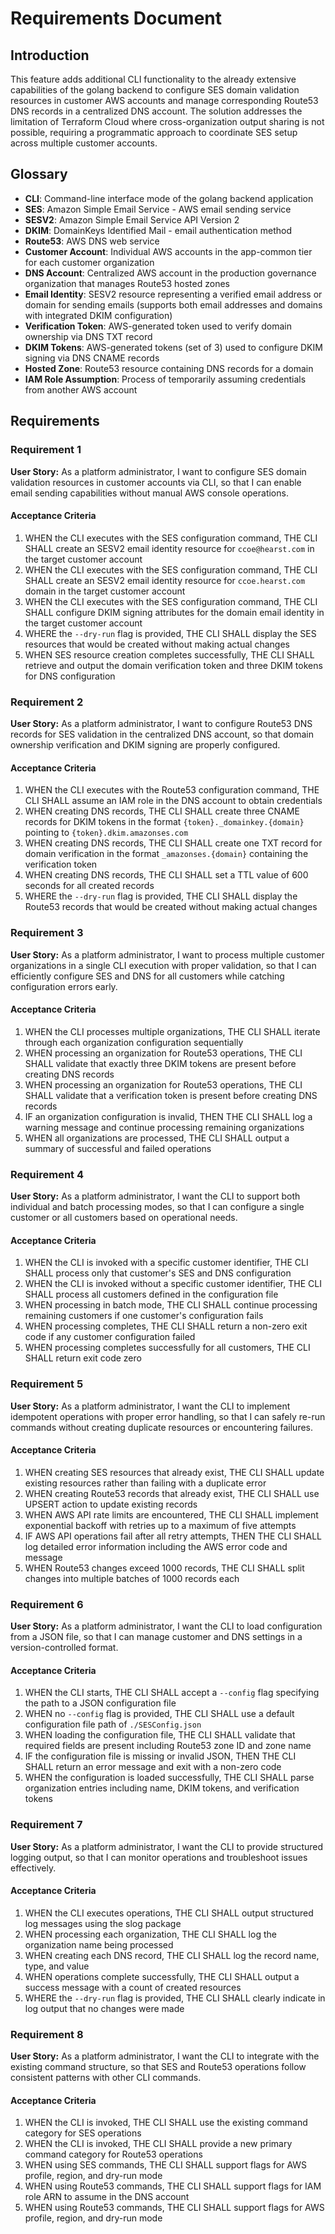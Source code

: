 # Requirements Document

## Introduction

This feature adds additional CLI functionality to the already extensive capabilities of the golang backend to configure SES domain validation resources in customer AWS accounts and manage corresponding Route53 DNS records in a centralized DNS account. The solution addresses the limitation of Terraform Cloud where cross-organization output sharing is not possible, requiring a programmatic approach to coordinate SES setup across multiple customer accounts.

## Glossary

- **CLI**: Command-line interface mode of the golang backend application
- **SES**: Amazon Simple Email Service - AWS email sending service
- **SESV2**: Amazon Simple Email Service API Version 2
- **DKIM**: DomainKeys Identified Mail - email authentication method
- **Route53**: AWS DNS web service
- **Customer Account**: Individual AWS accounts in the app-common tier for each customer organization
- **DNS Account**: Centralized AWS account in the production governance organization that manages Route53 hosted zones
- **Email Identity**: SESV2 resource representing a verified email address or domain for sending emails (supports both email addresses and domains with integrated DKIM configuration)
- **Verification Token**: AWS-generated token used to verify domain ownership via DNS TXT record
- **DKIM Tokens**: AWS-generated tokens (set of 3) used to configure DKIM signing via DNS CNAME records
- **Hosted Zone**: Route53 resource containing DNS records for a domain
- **IAM Role Assumption**: Process of temporarily assuming credentials from another AWS account

## Requirements

### Requirement 1

**User Story:** As a platform administrator, I want to configure SES domain validation resources in customer accounts via CLI, so that I can enable email sending capabilities without manual AWS console operations.

#### Acceptance Criteria

1. WHEN the CLI executes with the SES configuration command, THE CLI SHALL create an SESV2 email identity resource for `ccoe@hearst.com` in the target customer account
2. WHEN the CLI executes with the SES configuration command, THE CLI SHALL create an SESV2 email identity resource for `ccoe.hearst.com` domain in the target customer account
3. WHEN the CLI executes with the SES configuration command, THE CLI SHALL configure DKIM signing attributes for the domain email identity in the target customer account
4. WHERE the `--dry-run` flag is provided, THE CLI SHALL display the SES resources that would be created without making actual changes
5. WHEN SES resource creation completes successfully, THE CLI SHALL retrieve and output the domain verification token and three DKIM tokens for DNS configuration

### Requirement 2

**User Story:** As a platform administrator, I want to configure Route53 DNS records for SES validation in the centralized DNS account, so that domain ownership verification and DKIM signing are properly configured.

#### Acceptance Criteria

1. WHEN the CLI executes with the Route53 configuration command, THE CLI SHALL assume an IAM role in the DNS account to obtain credentials
2. WHEN creating DNS records, THE CLI SHALL create three CNAME records for DKIM tokens in the format `{token}._domainkey.{domain}` pointing to `{token}.dkim.amazonses.com`
3. WHEN creating DNS records, THE CLI SHALL create one TXT record for domain verification in the format `_amazonses.{domain}` containing the verification token
4. WHEN creating DNS records, THE CLI SHALL set a TTL value of 600 seconds for all created records
5. WHERE the `--dry-run` flag is provided, THE CLI SHALL display the Route53 records that would be created without making actual changes

### Requirement 3

**User Story:** As a platform administrator, I want to process multiple customer organizations in a single CLI execution with proper validation, so that I can efficiently configure SES and DNS for all customers while catching configuration errors early.

#### Acceptance Criteria

1. WHEN the CLI processes multiple organizations, THE CLI SHALL iterate through each organization configuration sequentially
2. WHEN processing an organization for Route53 operations, THE CLI SHALL validate that exactly three DKIM tokens are present before creating DNS records
3. WHEN processing an organization for Route53 operations, THE CLI SHALL validate that a verification token is present before creating DNS records
4. IF an organization configuration is invalid, THEN THE CLI SHALL log a warning message and continue processing remaining organizations
5. WHEN all organizations are processed, THE CLI SHALL output a summary of successful and failed operations

### Requirement 4

**User Story:** As a platform administrator, I want the CLI to support both individual and batch processing modes, so that I can configure a single customer or all customers based on operational needs.

#### Acceptance Criteria

1. WHEN the CLI is invoked with a specific customer identifier, THE CLI SHALL process only that customer's SES and DNS configuration
2. WHEN the CLI is invoked without a specific customer identifier, THE CLI SHALL process all customers defined in the configuration file
3. WHEN processing in batch mode, THE CLI SHALL continue processing remaining customers if one customer's configuration fails
4. WHEN processing completes, THE CLI SHALL return a non-zero exit code if any customer configuration failed
5. WHEN processing completes successfully for all customers, THE CLI SHALL return exit code zero

### Requirement 5

**User Story:** As a platform administrator, I want the CLI to implement idempotent operations with proper error handling, so that I can safely re-run commands without creating duplicate resources or encountering failures.

#### Acceptance Criteria

1. WHEN creating SES resources that already exist, THE CLI SHALL update existing resources rather than failing with a duplicate error
2. WHEN creating Route53 records that already exist, THE CLI SHALL use UPSERT action to update existing records
3. WHEN AWS API rate limits are encountered, THE CLI SHALL implement exponential backoff with retries up to a maximum of five attempts
4. IF AWS API operations fail after all retry attempts, THEN THE CLI SHALL log detailed error information including the AWS error code and message
5. WHEN Route53 changes exceed 1000 records, THE CLI SHALL split changes into multiple batches of 1000 records each

### Requirement 6

**User Story:** As a platform administrator, I want the CLI to load configuration from a JSON file, so that I can manage customer and DNS settings in a version-controlled format.

#### Acceptance Criteria

1. WHEN the CLI starts, THE CLI SHALL accept a `--config` flag specifying the path to a JSON configuration file
2. WHEN no `--config` flag is provided, THE CLI SHALL use a default configuration file path of `./SESConfig.json`
3. WHEN loading the configuration file, THE CLI SHALL validate that required fields are present including Route53 zone ID and zone name
4. IF the configuration file is missing or invalid JSON, THEN THE CLI SHALL return an error message and exit with a non-zero code
5. WHEN the configuration is loaded successfully, THE CLI SHALL parse organization entries including name, DKIM tokens, and verification tokens

### Requirement 7

**User Story:** As a platform administrator, I want the CLI to provide structured logging output, so that I can monitor operations and troubleshoot issues effectively.

#### Acceptance Criteria

1. WHEN the CLI executes operations, THE CLI SHALL output structured log messages using the slog package
2. WHEN processing each organization, THE CLI SHALL log the organization name being processed
3. WHEN creating each DNS record, THE CLI SHALL log the record name, type, and value
4. WHEN operations complete successfully, THE CLI SHALL output a success message with a count of created resources
5. WHERE the `--dry-run` flag is provided, THE CLI SHALL clearly indicate in log output that no changes were made

### Requirement 8

**User Story:** As a platform administrator, I want the CLI to integrate with the existing command structure, so that SES and Route53 operations follow consistent patterns with other CLI commands.

#### Acceptance Criteria

1. WHEN the CLI is invoked, THE CLI SHALL use the existing command category for SES operations
2. WHEN the CLI is invoked, THE CLI SHALL provide a new primary command category for Route53 operations
3. WHEN using SES commands, THE CLI SHALL support flags for AWS profile, region, and dry-run mode
4. WHEN using Route53 commands, THE CLI SHALL support flags for IAM role ARN to assume in the DNS account
5. WHEN using Route53 commands, THE CLI SHALL support flags for AWS profile, region, and dry-run mode
